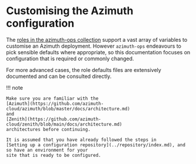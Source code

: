 # Customising the Azimuth configuration

The
[roles in the azimuth-ops collection](https://github.com/azimuth-cloud/ansible-collection-azimuth-ops/tree/main/roles)
support a vast array of variables to customise an Azimuth deployment. However `azimuth-ops`
endeavours to pick sensible defaults where appropriate, so this documentation focuses on
configuration that is required or commonly changed.

For more advanced cases, the role defaults files are extensively documented and can be
consulted directly.

!!! note

    Make sure you are familiar with the
    [Azimuth](https://github.com/azimuth-cloud/azimuth/blob/master/docs/architecture.md)
    and
    [Zenith](https://github.com/azimuth-cloud/zenith/blob/main/docs/architecture.md)
    architectures before continuing.

    It is assumed that you have already followed the steps in
    [Setting up a configuration repository](../repository/index.md), and so have an environment for your
    site that is ready to be configured.
